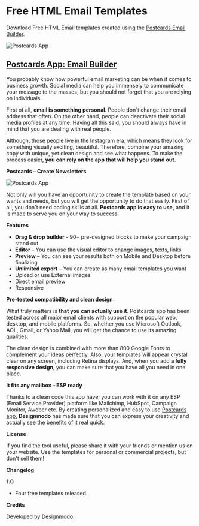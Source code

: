 # Free HTML Email Templates
Download Free HTML Email templates created using the [Postcards Email Builder](https://designmodo.com/postcards/).

![Postcards App](https://cdn-images-1.medium.com/max/2600/1*b7cGM4sOqYGyYKJ4hMKvrQ.jpeg)

## [Postcards App: Email Builder](https://designmodo.com/postcards/)

You probably know how powerful email marketing can be when it comes to business growth. Social media can help you immensely to communicate your message to the masses, but you should not forget that you are relying on individuals.

First of all, **email is something personal**. People don´t change their email address that often. On the other hand, people can deactivate their social media profiles at any time. Having all this said, you should always have in mind that you are dealing with real people.

Although, those people live in the Instagram era, which means they look for something visually exciting, beautiful. Therefore, combine your amazing copy with unique, yet clean design and see what happens. To make the process easier, **you can rely on the app that will help you stand out.**

**Postcards – Create Newsletters**

![Postcards App](https://cdn-images-1.medium.com/max/2600/1*kB_4J-W0ARXgc2WfpUQy8Q.jpeg)


Not only will you have an opportunity to create the template based on your wants and needs, but you will get the opportunity to do that easily. First of all, you don´t need coding skills at all. **Postcards app is easy to use,** and it is made to serve you on your way to success.

**Features**
*	**Drag & drop builder** - 90+ pre-designed blocks to make your campaign stand out
*	**Editor** – You can use the visual editor to change images, texts, links
*	**Preview** – You can see your results both on Mobile and Desktop before finalizing
*	**Unlimited export** – You can create as many email templates you want
*	Upload or use External images
*	Direct email preview
*	Responsive

**Pre-tested compatibility and clean design**

What truly matters is **that you can actually use it**. Postcards app has been tested across all major email clients with support on the popular web, desktop, and mobile platforms. So, whether you use Microsoft Outlook, AOL, Gmail, or Yahoo Mail, you will get the chance to use its amazing qualities.

The clean design is combined with more than 800 Google Fonts to complement your ideas perfectly. Also, your templates will appear crystal clear on any screen, including Retina displays. And, when you add **a fully responsive design**, you can make sure that you have all you need in one place.

**It fits any mailbox – ESP ready**

Thanks to a clean code this app have; you can work with it on any ESP (Email Service Provider) platform like Mailchimp, HubSpot, Campaign Monitor, Aweber etc. By creating personalized and easy to use [Postcards app](https://designmodo.com/postcards/), **Designmodo** has made sure that you can express your creativity and actually see the benefits of it real quick.

**License**

If you find the tool useful, please share it with your friends or mention us on your website. Use the templates for personal or commercial projects, but don't sell them!

**Changelog**

**1.0**

- Four free templates released.

**Credits**

Developed by [Designmodo](https://designmodo.com).
